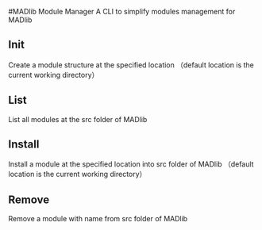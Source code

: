 #MADlib Module Manager
A CLI to simplify modules management for MADlib
## Init
Create a module structure at the specified location （default location is the current working directory）
## List
List all modules at the src folder of MADlib
## Install
Install a module at the specified location into src folder of MADlib （default location is the current working directory）
## Remove
Remove a module with name from src folder of MADlib
